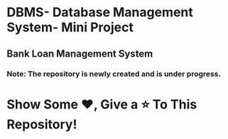 # DBMS- Database Management System- Mini Project

## Bank Loan Management System

### Note: The repository is newly created and is under progress.

# Show Some ❤️, Give a ⭐ To This Repository!